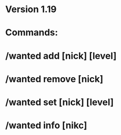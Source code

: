 # Version 1.19
# Commands:
# /wanted add [nick] [level]
# /wanted remove [nick]
# /wanted set [nick] [level]
# /wanted info [nikc]
